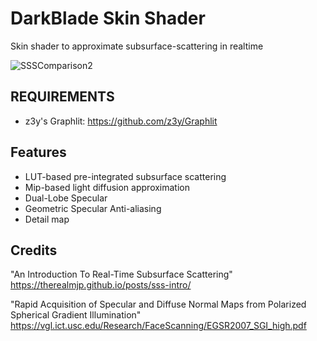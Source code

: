 # DarkBlade Skin Shader
Skin shader to approximate subsurface-scattering in realtime

![SSSComparison2](https://github.com/user-attachments/assets/36d3021f-acb2-4f5c-bfb3-cb3aadfec054)


## REQUIREMENTS
- z3y's Graphlit: https://github.com/z3y/Graphlit
## Features
- LUT-based pre-integrated subsurface scattering
- Mip-based light diffusion approximation
- Dual-Lobe Specular
- Geometric Specular Anti-aliasing
- Detail map

## Credits

"An Introduction To Real-Time Subsurface Scattering" https://therealmjp.github.io/posts/sss-intro/

"Rapid Acquisition of Specular and Diffuse Normal Maps from Polarized Spherical Gradient Illumination" https://vgl.ict.usc.edu/Research/FaceScanning/EGSR2007_SGI_high.pdf
